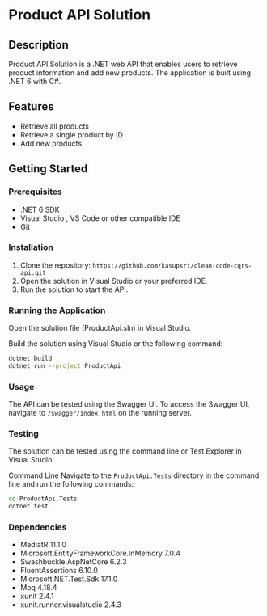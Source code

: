 # Product API Solution

## Description

Product API Solution is a .NET web API that enables users to retrieve product information and add new products. The application is built using .NET 6 with C#.

## Features

- Retrieve all products
- Retrieve a single product by ID
- Add new products

## Getting Started

### Prerequisites

- .NET 6 SDK
- Visual Studio , VS Code or other compatible IDE
- Git

### Installation

1. Clone the repository: `https://github.com/kasupsri/clean-code-cqrs-api.git`
2. Open the solution in Visual Studio or your preferred IDE.
3. Run the solution to start the API.

### Running the Application

Open the solution file (ProductApi.sln) in Visual Studio.

Build the solution using Visual Studio or the following command:

```bash copy
dotnet build
dotnet run --project ProductApi
```

### Usage

The API can be tested using the Swagger UI. To access the Swagger UI, navigate to `/swagger/index.html` on the running server.

### Testing

The solution can be tested using the command line or Test Explorer in Visual Studio.

Command Line
Navigate to the `ProductApi.Tests` directory in the command line and run the following commands:

```bash copy
cd ProductApi.Tests
dotnet test
```

### Dependencies

- MediatR 11.1.0
- Microsoft.EntityFrameworkCore.InMemory 7.0.4
- Swashbuckle.AspNetCore 6.2.3
- FluentAssertions 6.10.0
- Microsoft.NET.Test.Sdk 17.1.0
- Moq 4.18.4
- xunit 2.4.1
- xunit.runner.visualstudio 2.4.3
